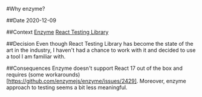 #Why enzyme?

##Date
2020-12-09

##Context
[Enzyme](https://www.npmjs.com/package/enzyme) 
[React Testing Library](https://www.npmjs.com/package/@testing-library/react)

##Decision
Even though React Testing Library has become the state of the art in the industry, I haven't had a chance to work with it and decided to use a tool I am familiar with.

##Consequences
Enzyme doesn't support React 17 out of the box and requires (some workarounds)[https://github.com/enzymejs/enzyme/issues/2429].
Moreover, enzyme approach to testing seems a bit less meaningful. 